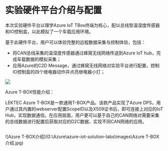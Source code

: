 # 实验硬件平台介绍与配置

本次实验硬件平台以理学Azure IoT TBox终端为核心，配以总线型温湿度传感器和IO控制盒，以此模拟了一个车载应用环境。

基于此硬件平台，用户可以体验完整的远程数据采集与控制体验，包括：

- 将CAN总线采集的温湿度传感器通过蜂窝无线网络传送到Azure IoT hub，完成车载数据的模拟采集；
- 应用Azure的C2D Message，通过蜂窝无线网络对实验平台进行配置，控制IO控制盒的四个继电器动作并点亮继电器小灯；



![](G:\Azure\azure-iot-solution-labs\images\硬件平台示意图.jpg)



Azure T-BOX性能介绍：

LEKTEC Azure T-BOX是一款通用T-BOX产品。该款产品实现了Azure DPS，用户通过其内置的webserver配置ScopeID以及X509证书后，即可连接上对应的IoT Hub，实现数据通信。在应用层面，用户更可以基于自己的CAN网络对需要采集的总线数据进行配置后获取对应的D2C数据，实现不同CAN网络的应用。

![]()

![Azure T-BOX介绍](G:\Azure\azure-iot-solution-labs\images\Azure T-BOX介绍.jpg)

